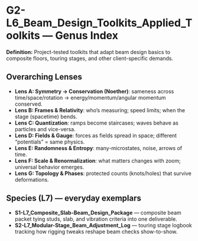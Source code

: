 # G2-L6_Beam_Design_Toolkits_Applied_Toolkits — Genus Index
**Definition:** Project-tested toolkits that adapt beam design basics to composite floors, touring stages, and other client-specific demands.

## Overarching Lenses

- **Lens A: Symmetry -> Conservation (Noether)**: sameness across time/space/rotation → energy/momentum/angular momentum conserved.
- **Lens B: Frames & Relativity**: who’s measuring; speed limits; when the stage (spacetime) bends.
- **Lens C: Quantization**: ramps become staircases; waves behave as particles and vice-versa.
- **Lens D: Fields & Gauge**: forces as fields spread in space; different “potentials” = same physics.
- **Lens E: Randomness & Entropy**: many-microstates, noise, arrows of time.
- **Lens F: Scale & Renormalization**: what matters changes with zoom; universal behavior emerges.
- **Lens G: Topology & Phases**: protected counts (knots/holes) that survive deformations.

## Species (L7) — everyday exemplars
- **S1-L7_Composite_Slab-Beam_Design_Package** — composite beam packet tying studs, slab, and vibration criteria into one deliverable.
- **S2-L7_Modular-Stage_Beam_Adjustment_Log** — touring stage logbook tracking how rigging tweaks reshape beam checks show-to-show.
